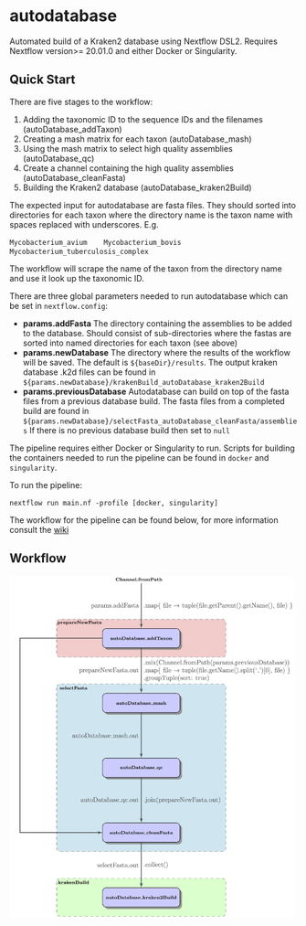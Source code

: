 # autodatabase #
Automated build of a Kraken2 database using Nextflow DSL2. Requires Nextflow version>= 20.01.0 and either Docker or Singularity.

## Quick Start ##
There are five stages to the workflow:
1) Adding the taxonomic ID to the sequence IDs and the filenames (autoDatabase_addTaxon)
2) Creating a mash matrix for each taxon (autoDatabase_mash)
3) Using the mash matrix to select high quality assemblies (autoDatabase_qc)
4) Create a channel containing the high quality assemblies (autoDatabase_cleanFasta)
5) Building the Kraken2 database (autoDatabase_kraken2Build)

The expected input for autodatabase are fasta files. They should sorted into directories for each taxon 
where the directory name is the taxon name with spaces replaced with underscores. E.g.
```
Mycobacterium_avium    Mycobacterium_bovis    Mycobacterium_tuberculosis_complex
```
The workflow will scrape the name of the taxon from the directory name and use it look up the taxonomic ID.

There are three global parameters needed to run autodatabase which can be set in `nextflow.config`:
* **params.addFasta**
The directory containing the assemblies to be added to the database. Should consist of sub-directories where the fastas
are sorted into named directories for each taxon (see above)
* **params.newDatabase**
The directory where the results of the workflow will be saved. The default is `${baseDir}/results`. The output kraken database .k2d files can be found in `${params.newDatabase}/krakenBuild_autoDatabase_kraken2Build`
* **params.previousDatabase**
Autodatabase can build on top of the fasta files from a previous database build. The fasta files from a completed build are found in `${params.newDatabase}/selectFasta_autoDatabase_cleanFasta/assemblies` 
If there is no previous database build then set to `null`

The pipeline requires either Docker or Singularity to run. Scripts for building the containers needed to run the pipeline can be found in `docker` and `singularity`.

To run the pipeline:
```
nextflow run main.nf -profile [docker, singularity]
```

The workflow for the pipeline can be found below, for more information consult the [wiki](https://github.com/annacprice/autodatabase/wiki)

## Workflow ##
<img height="600" src="https://github.com/annacprice/autodatabase/blob/master/workflow.png" />
